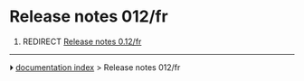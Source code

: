 # Release notes 012/fr
1.  REDIRECT [Release notes 0.12/fr](Release_notes_0.12/fr.md)



---
⏵ [documentation index](../README.md) > Release notes 012/fr
